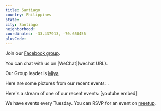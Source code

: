```yaml
---
title: Santiago
country: Philippines
state: 
city: Santiago
neighborhood: 
coordinates: -33.437913, -70.650456
plusCode:
---
```

Join our [Facebook group](https://www.facebook.com/groups/free.code.camp.santiagocity).

You can chat with us on [WeChat](wechat URL).

Our Group leader is [Miya](freecodecamp.org/miya)

Here are some pictures from our recent events:
![]().

Here's a stream of one of our recent events:
[youtube embed]

We have events every Tuesday. You can RSVP for an event on [meetup](meetupurl).
